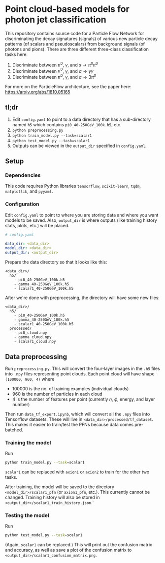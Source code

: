 # Point cloud-based models for photon jet classification

This repository contains source code for a Particle Flow Network for discriminating the decay signatures (signals) of various new particle decay patterns (of scalars and pseudoscalars) from background signals (of photons and pions). There are three different three-class classification tasks here:
1. Discriminate between $\pi^0$, $\gamma$, and $s\rightarrow \pi^0\pi^0$
2. Discriminate between $\pi^0$, $\gamma$, and $a\rightarrow \gamma\gamma$
3. Discriminate between $\pi^0$, $\gamma$, and $a\rightarrow 3\pi^0$

For more on the ParticleFlow architecture, see the paper here: https://arxiv.org/abs/1810.05165

## tl;dr

1. Edit `config.yaml` to point to a data directory that has a sub-directory named `h5` which contains `pi0_40-250GeV_100k.h5`, etc.
2. `python preprocessing.py`
3. `python train_model.py --task=scalar1`
4. `python test_model.py --task=scalar1`
5. Outputs can be viewed in the `output_dir` specified in `config.yaml`.

## Setup

### Dependencies

This code requires Python libraries `tensorflow`, `scikit-learn`, `tqdm`, `matplotlib`, and `pyyaml`.

### Configuration

Edit `config.yaml` to point to where you are storing data and where you want models to be saved. Also, `output_dir` is where outputs (like training history stats, plots, etc.) will be placed.

```yaml
# config.yaml

data_dir: <data_dir>
model_dir: <data_dir>
output_dir: <output_dir>
```

Prepare the data directory so that it looks like this:

```
<data_dir>/
  h5/
    - pi0_40-250GeV_100k.h5
    - gamma_40-250GeV_100k.h5
    - scalar1_40-250GeV_100k.h5
```

After we're done with preprocessing, the directory will have some new files:

```
<data_dir>/
  h5/
    - pi0_40-250GeV_100k.h5
    - gamma_40-250GeV_100k.h5
    - scalar1_40-250GeV_100k.h5
  processed/
    - pi0_cloud.npy
    - gamma_cloud.npy
    - scalar1_cloud.npy
```

## Data preprocessing

Run `preprocessing.py`. This will convert the four-layer images in the `.h5` files into `.npy` files representing point clouds. Each point cloud will have shape `(100000, 960, 4)` where
- 100000 is the no. of training examples (individual clouds)
- 960 is the number of particles in each cloud
- 4 is the number of features per point (currently $\eta$, $\phi$, energy, and layer number)

Then run `data_tf_export.ipynb`, which will convert all the `.npy` files into Tensorflow datasets. These will live in `<data_dir>/processed/tf_dataset`. This makes it easier to train/test the PFNs because data comes pre-batched.

### Training the model

Run
```bash
python train_model.py --task=scalar1
```
`scalar1` can be replaced with `axion1` or `axion2` to train for the other two tasks.

After training, the model will be saved to the directory `<model_dir>/scalar1_pfn` (or `axion1_pfn`, etc.). This currently cannot be changed. Training history will also be stored in `<output_dir>/scalar1_train_history.json`.`

### Testing the model

Run
```bash
python test_model.py --task=scalar1
```
(Again, `scalar1` can be replaced.) This will print out the confusion matrix and accuracy, as well as save a plot of the confusion matrix to `<output_dir>/scalar1_confusion_matrix.png`.
